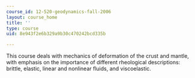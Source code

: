 ```yaml
---
course_id: 12-520-geodynamics-fall-2006
layout: course_home
title: ''
type: course
uid: 8e943f2e6b329a9b30c470242bcd335b

---
```

This course deals with mechanics of deformation of the crust and mantle, with emphasis on the importance of different rheological descriptions: brittle, elastic, linear and nonlinear fluids, and viscoelastic.
